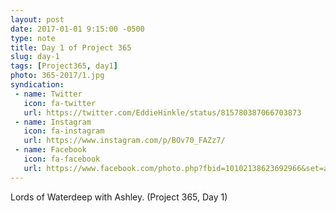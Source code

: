 ```yaml
---
layout: post
date: 2017-01-01 9:15:00 -0500
type: note
title: Day 1 of Project 365
slug: day-1
tags: [Project365, day1]
photo: 365-2017/1.jpg
syndication:
 - name: Twitter
   icon: fa-twitter
   url: https://twitter.com/EddieHinkle/status/815780387066703873
 - name: Instagram
   icon: fa-instagram
   url: https://www.instagram.com/p/BOv70_FAZz7/
 - name: Facebook
   icon: fa-facebook
   url: https://www.facebook.com/photo.php?fbid=10102138623692966&set=a.10102131355967546.1073741838.19506647
---
```

Lords of Waterdeep with Ashley. (Project 365, Day 1)
